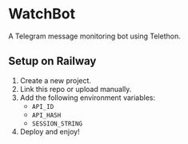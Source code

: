# WatchBot
A Telegram message monitoring bot using Telethon.

## Setup on Railway

1. Create a new project.
2. Link this repo or upload manually.
3. Add the following environment variables:
   - `API_ID`
   - `API_HASH`
   - `SESSION_STRING`
4. Deploy and enjoy!
